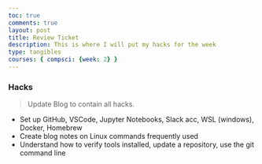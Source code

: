 ```yaml
---
toc: true
comments: true
layout: post
title: Review Ticket
description: This is where I will put my hacks for the week
type: tangibles
courses: { compsci: {week: 2} }
---
```


### Hacks
> Update Blog to contain all hacks.  
- Set up GitHub, VSCode, Jupyter Notebooks, Slack acc, WSL (windows), Docker, Homebrew
- Create blog notes on Linux commands frequently used
- Understand how to verify tools installed, update a repository, use the git command line
